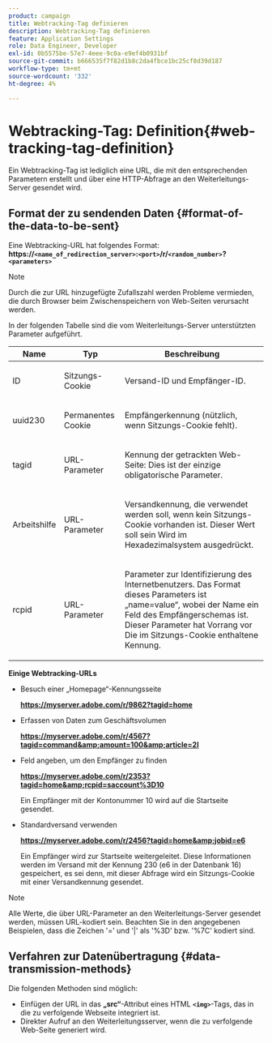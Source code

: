 ```yaml
---
product: campaign
title: Webtracking-Tag definieren
description: Webtracking-Tag definieren
feature: Application Settings
role: Data Engineer, Developer
exl-id: 0b5575be-57e7-4eee-9c0a-e9ef4b0931bf
source-git-commit: b666535f7f82d1b8c2da4fbce1bc25cf8d39d187
workflow-type: tm+mt
source-wordcount: '332'
ht-degree: 4%

---
```


# Webtracking-Tag: Definition{#web-tracking-tag-definition}



Ein Webtracking-Tag ist lediglich eine URL, die mit den entsprechenden Parametern erstellt und über eine HTTP-Abfrage an den Weiterleitungs-Server gesendet wird.

## Format der zu sendenden Daten {#format-of-the-data-to-be-sent}

Eine Webtracking-URL hat folgendes Format: **https://`<name_of_redirection_server>`:`<port>`/r/`<random_number>`?`<parameters>`**

>[!NOTE]
>
>Durch die zur URL hinzugefügte Zufallszahl werden Probleme vermieden, die durch Browser beim Zwischenspeichern von Web-Seiten verursacht werden.

In der folgenden Tabelle sind die vom Weiterleitungs-Server unterstützten Parameter aufgeführt.

<table>
                     <thead>
                        <tr>
                           <th>Name</th>
                           <th>Typ</th>
                           <th>Beschreibung</th> 
                        </tr> 
                     </thead>
                     <tbody>
                        <tr>
                           <td>
                              <p>ID</p> 
                           </td>
                           <td>
                              <p>Sitzungs-Cookie</p> 
                           </td>
                           <td>
                              <p>Versand-ID und Empfänger-ID.</p> 
                           </td> 
                        </tr>
                        <tr>
                           <td>
                              <p>uuid230</p> 
                           </td>
                           <td>
                              <p>Permanentes Cookie</p> 
                           </td>
                           <td>
                              <p>Empfängerkennung (nützlich, wenn Sitzungs-Cookie fehlt).</p> 
                           </td> 
                        </tr>
                        <tr>
                           <td>
                              <p>tagid</p> 
                           </td>
                           <td>
                              <p>URL-Parameter</p> 
                           </td>
                           <td>
                              <p>Kennung der getrackten Web-Seite: Dies ist der einzige obligatorische Parameter.</p> 
                           </td> 
                        </tr>
                        <tr>
                           <td>
                              <p>Arbeitshilfe</p> 
                           </td>
                           <td>
                              <p>URL-Parameter</p> 
                           </td>
                           <td>
                              <p>Versandkennung, die verwendet werden soll, wenn kein Sitzungs-Cookie vorhanden ist. Dieser Wert soll sein
                                 Wird im Hexadezimalsystem ausgedrückt.
                              </p> 
                           </td> 
                        </tr>
                        <tr>
                           <td>
                              <p>rcpid</p> 
                           </td>
                           <td>
                              <p>URL-Parameter</p> 
                           </td>
                           <td>
                              <p>Parameter zur Identifizierung des Internetbenutzers. Das Format dieses Parameters ist „name=value“,
                                 wobei der Name ein Feld des Empfängerschemas ist. Dieser Parameter hat Vorrang vor
                                 Die im Sitzungs-Cookie enthaltene Kennung.
                              </p> 
                           </td> 
                        </tr> 
                     </tbody>  
                  </table>

**Einige Webtracking-URLs**

* Besuch einer „Homepage“-Kennungsseite

  **https://myserver.adobe.com/r/9862?tagid=home**

* Erfassen von Daten zum Geschäftsvolumen

  **https://myserver.adobe.com/r/4567?tagid=command&amp;amount=100&amp;article=2l**

* Feld angeben, um den Empfänger zu finden

  **https://myserver.adobe.com/r/2353?tagid=home&amp;rcpid=saccount%3D10**

  Ein Empfänger mit der Kontonummer 10 wird auf die Startseite gesendet.

* Standardversand verwenden

  **https://myserver.adobe.com/r/2456?tagid=home&amp;jobid=e6**

  Ein Empfänger wird zur Startseite weitergeleitet. Diese Informationen werden im Versand mit der Kennung 230 (e6 in der Datenbank 16) gespeichert, es sei denn, mit dieser Abfrage wird ein Sitzungs-Cookie mit einer Versandkennung gesendet.

>[!NOTE]
>
>Alle Werte, die über URL-Parameter an den Weiterleitungs-Server gesendet werden, müssen URL-kodiert sein. Beachten Sie in den angegebenen Beispielen, dass die Zeichen &#39;=&#39; und &#39;|&#39; als &#39;%3D&#39; bzw. &#39;%7C&#39; kodiert sind.

## Verfahren zur Datenübertragung {#data-transmission-methods}

Die folgenden Methoden sind möglich:

* Einfügen der URL in das **„src“**-Attribut eines HTML **`<img>`**-Tags, das in die zu verfolgende Webseite integriert ist.
* Direkter Aufruf an den Weiterleitungsserver, wenn die zu verfolgende Web-Seite generiert wird.
